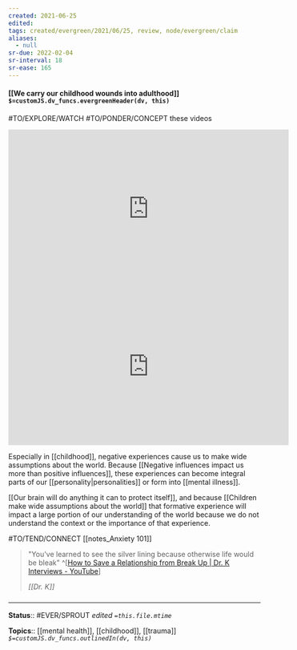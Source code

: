 ```yaml
---
created: 2021-06-25
edited: 
tags: created/evergreen/2021/06/25, review, node/evergreen/claim
aliases:
  - null
sr-due: 2022-02-04
sr-interval: 18
sr-ease: 165
---
```


#### [[We carry our childhood wounds into adulthood]] `$=customJS.dv_funcs.evergreenHeader(dv, this)`

#TO/EXPLORE/WATCH #TO/PONDER/CONCEPT these videos
<iframe width="560" height="315" src="https://www.youtube.com/embed/0m8iATgqzcw" title="YouTube video player" frameborder="0" allow="accelerometer; autoplay; clipboard-write; encrypted-media; gyroscope; picture-in-picture" allowfullscreen></iframe>
<iframe width="560" height="315" src="https://www.youtube.com/embed/4DUkpWgcR8s" title="YouTube video player" frameborder="0" allow="accelerometer; autoplay; clipboard-write; encrypted-media; gyroscope; picture-in-picture" allowfullscreen></iframe>


Especially in [[childhood]], negative experiences cause us to make wide assumptions about the world. Because [[Negative influences impact us more than positive influences]], these experiences can become integral parts of our [[personality|personalities]] or form into [[mental illness]].

[[Our brain will do anything it can to protect itself]], and because
[[Children make wide assumptions about the world]] that formative experience will impact a large portion of our understanding of the world because we do not understand the context or the importance of that experience. 

#TO/TEND/CONNECT [[notes_Anxiety 101]]

 > "You've learned to see the silver lining because otherwise life would be bleak" 
 > ^[[How to Save a Relationship from Break Up | Dr. K Interviews - YouTube](https://youtu.be/YLO3XpPOEP8?t=4284)]
 > 
 > <cite>[[Dr. K]]</cite>
### <hr class="footnote"/>

**Status**:: #EVER/SPROUT 
*edited `=this.file.mtime`*

**Topics**:: [[mental health]], [[childhood]], [[trauma]]
*`$=customJS.dv_funcs.outlinedIn(dv, this)`*
